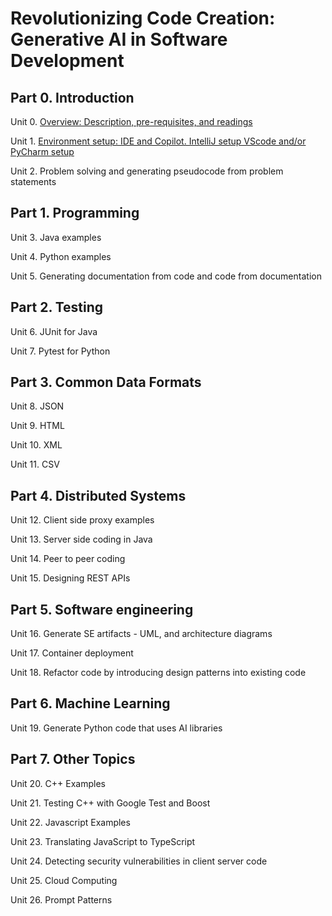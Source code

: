 # Revolutionizing Code Creation: Generative AI in Software Development


## Part 0. Introduction

Unit 0. [Overview: Description, pre-requisites, and readings](./Unit00-Overview)

Unit 1. [Environment setup: IDE and Copilot. IntelliJ setup VScode and/or PyCharm setup](./Unit01-Environment-Setup (MB))

Unit 2. Problem solving and generating pseudocode from problem statements

## Part 1. Programming

Unit 3. Java examples

Unit 4. Python examples

Unit 5. Generating documentation from code and code from documentation

## Part 2. Testing

Unit 6. JUnit for Java

Unit 7. Pytest for Python

## Part 3. Common Data Formats

Unit 8. JSON

Unit 9. HTML

Unit 10. XML

Unit 11. CSV

## Part 4. Distributed Systems

Unit 12. Client side proxy examples

Unit 13. Server side coding in Java

Unit 14. Peer to peer coding

Unit 15. Designing REST APIs


## Part 5. Software engineering

Unit 16. Generate SE artifacts - UML, and architecture diagrams

Unit 17. Container deployment

Unit 18. Refactor code by introducing design patterns into existing code

## Part 6. Machine Learning

Unit 19. Generate Python code that uses AI libraries

## Part 7. Other Topics

Unit 20. C++ Examples

Unit 21. Testing C++ with Google Test and Boost

Unit 22. Javascript Examples

Unit 23. Translating JavaScript to TypeScript

Unit 24. Detecting security vulnerabilities in client server code

Unit 25. Cloud Computing

Unit 26. Prompt Patterns
